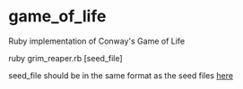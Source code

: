 game_of_life
============

Ruby implementation of Conway's Game of Life

ruby grim_reaper.rb [seed_file]

seed_file should be in the same format as the seed files [here](https://github.com/durden/pylife/tree/master/seed_files)
